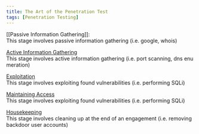 ```yaml
---
title: The Art of the Penetration Test
tags: [Penetration Testing]
---
```

[[Passive Information Gathering]]: This stage involves passive information gathering (i.e. google, whois)

[Active Information Gathering](https://www.notion.so/Active-Information-Gathering-4efc485f9e3846f6abeefe48d90b89bc)
This stage involves active information gathering (i.e. port scanning, dns enumeration)

[Exploitation](https://www.notion.so/Exploitation-dad24d4caea74ba8965785e7bb3b8290)
This stage involves exploiting found vulnerabilities (i.e. performing SQLi)

[Maintaining Access](https://www.notion.so/Maintaining-Access-c277c223222d43b7ad2dca6b331db06f)
This stage involves exploiting found vulnerabilities (i.e. performing SQLi)

[Housekeeping](https://www.notion.so/Housekeeping-89c5bc264c6540a093d62e967d014cc0)
This stage involves cleaning up at the end of an engagement (i.e. removing backdoor user accounts)